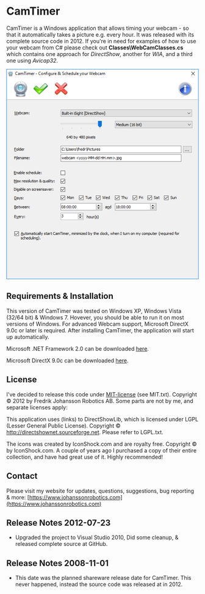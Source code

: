 # CamTimer
CamTimer is a Windows application that allows timing your webcam - so that it automatically takes a picture e.g. every hour. It was released with its complete source code in 2012. If you're in need for examples of how to use your webcam from C# please check out **Classes\WebCamClasses.cs** which contains one approach for *DirectShow*, another for *WIA*, and a third one using *Avicap32*.

![](Images/CamTimer1.png)

## Requirements & Installation
This version of CamTimer was tested on Windows XP, Windows Vista (32/64 bit) & Windows 7. Hovever, you should be able to run it on most versions of Windows. For advanced Webcam support, Microsoft DirectX 9.0c or later is required. After installing CamTimer, the application will start up automatically.

Microsoft .NET Framework 2.0 can be downloaded [here](http://www.microsoft.com/downloads/details.aspx?FamilyID=0856EACB-4362-4B0D-8EDD-AAB15C5E04F5&displaylang=en).

Microsoft DirectX 9.0c can be downloaded [here](http://www.microsoft.com/downloads/details.aspx?familyid=2da43d38-db71-4c1b-bc6a-9b6652cd92a3&displaylang=en).

## License
I've decided to release this code under [MIT-license](https://opensource.org/licenses/MIT) (see MIT.txt). Copyright © 2012 by Fredrik Johansson Robotics AB. Some parts are not by me, and separate licenses apply:

This application uses (links) to DirectShowLib, which is licensed under LGPL (Lesser General Public License). Copyright © http://directshownet.sourceforge.net. Please refer to LGPL.txt.

The icons was created by IconShock.com and are royalty free. Copyright © by IconShock.com. A couple of years ago I purchased a copy of their entire collection, and have had great use of it. Highly recommended!

## Contact
Please visit my website for updates, questions, suggestions, bug reporting & more:
[https://www.johanssonrobotics.com](https://www.johanssonrobotics.com)

## Release Notes 2012-07-23
- Upgraded the project to Visual Studio 2010, Did some cleanup, & released complete source at GitHub.

## Release Notes 2008-11-01
- This date was the planned shareware release date for CamTimer. This never happened, instead the source code was released at in 2012. 

